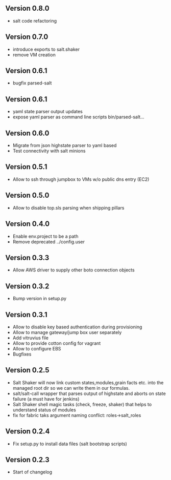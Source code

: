## Version 0.8.0
 * salt code refactoring

## Version 0.7.0
 * introduce exports to salt.shaker
 * remove VM creation
 
## Version 0.6.1

 * bugfix parsed-salt

## Version 0.6.1

 * yaml state parser output updates
 * expose yaml parser as command line scripts bin/parsed-salt...

## Version 0.6.0

 * Migrate from json highstate parser to yaml based
 * Test connectivity with salt minions

## Version 0.5.1

 * Allow to ssh through jumpbox to VMs w/o public dns entry (EC2)

## Version 0.5.0

 * Allow to disable top.sls parsing when shipping pillars

## Version 0.4.0

 * Enable env.project to be a path
 * Remove deprecated ../config.user

## Version 0.3.3

 * Allow AWS driver to supply other boto connection objects

## Version 0.3.2

 * Bump version in setup.py

## Version 0.3.1

 * Allow to disable key based authentication during provisioning
 * Allow to manage gateway/jump box user separately
 * Add vitruvius file
 * Allow to provide cotton config for vagrant
 * Allow to configure EBS
 * Bugfixes

## Version 0.2.5

* Salt Shaker will now link custom states,modules,grain facts etc. into the managed root dir so we can write them in our formulas.
* salt/salt-call wrapper that parses output of highstate and aborts on state failure (a must have for jenkins)
* Salt Shaker shell magic tasks (check, freeze, shaker) that helps to understand status of modules
* fix for fabric taks argument naming conflict: roles->salt_roles

## Version 0.2.4

* Fix setup.py to install data files (salt bootstrap scripts)

## Version 0.2.3

* Start of changelog
